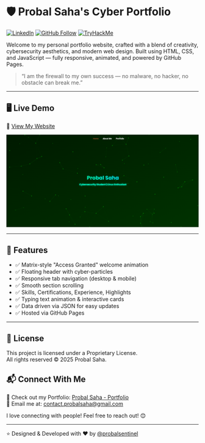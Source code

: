 # 🛡 Probal Saha's Cyber Portfolio
[![LinkedIn](https://img.shields.io/badge/-LinkedIn-blue?style=for-the-badge&logo=linkedin)](https://linkedin.com/in/probalsaha404)
[![GitHub Follow](https://img.shields.io/github/followers/probalsentinel?label=Follow&style=for-the-badge&logo=github)](https://github.com/probalintel)
[![TryHackMe](https://img.shields.io/badge/TryHackMe-Profile-black?style=for-the-badge&logo=tryhackme&logoColor=white)](https://tryhackme.com/p/ProbalSecOps)

Welcome to my personal portfolio website, crafted with a blend of creativity, cybersecurity aesthetics, and modern web design. Built using HTML, CSS, and JavaScript — fully responsive, animated, and powered by GitHub Pages.

> “I am the firewall to my own success — no malware, no hacker, no obstacle can break me.”

---

## 🖥 Live Demo

🔗 [View My Website](https://probalintel.github.io)

![Website Screenshot](images/screenshot_home.png)

---

## 🚀 Features

- ✅ Matrix-style "Access Granted" welcome animation
- ✅ Floating header with cyber-particles
- ✅ Responsive tab navigation (desktop & mobile)
- ✅ Smooth section scrolling
- ✅ Skills, Certifications, Experience, Highlights
- ✅ Typing text animation & interactive cards
- ✅ Data driven via JSON for easy updates
- ✅ Hosted via GitHub Pages

---

## 📄 License
This project is licensed under a Proprietary License.  
All rights reserved © 2025 Probal Saha.


## 📬 Connect With Me

🚀 Check out my Portfolio: [Probal Saha - Portfolio](https://probalintel.github.io)  
📧 Email me at: [contact.probalsaha@gmail.com](mailto:contact.probalsaha@gmail.com)

   I love connecting with people! Feel free to reach out! 😊

---

⭐ Designed & Developed with ❤ by [@probalsentinel](https://github.com/probalintel)
